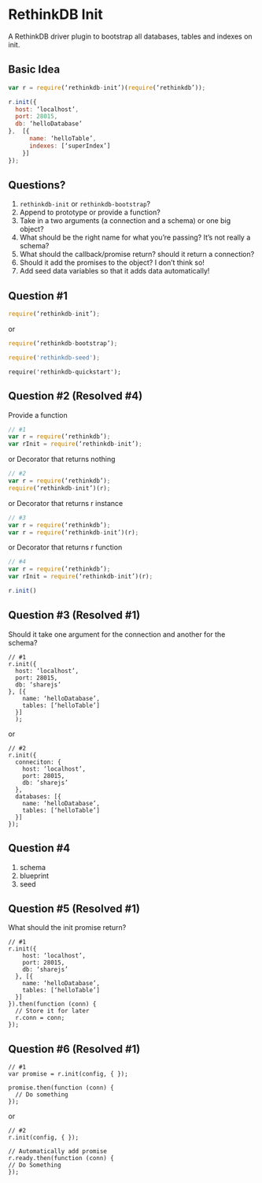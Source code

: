 # RethinkDB Init

A RethinkDB driver plugin to bootstrap all databases, tables and indexes on init.

## Basic Idea

```javascript
var r = require(‘rethinkdb-init’)(require(‘rethinkdb’));

r.init({
  host: ‘localhost’,
  port: 28015,
  db: ‘helloDatabase’
},  [{
      name: ‘helloTable’,
      indexes: [‘superIndex’]
    }]
});
```

## Questions?

1. `rethinkdb-init` or `rethinkdb-bootstrap`?
2. Append to prototype or provide a function?
3. Take in a two arguments (a connection and a schema) or one big object?
4. What should be the right name for what you’re passing? It’s not really a schema?
5. What should the callback/promise return? should it return a connection?
6. Should it add the promises to the object? I don’t think so!
7. Add seed data variables so that it adds data automatically!

## Question #1

```javascript
require(‘rethinkdb-init’);
```
or

```javascript
require(‘rethinkdb-bootstrap’);
```

```javascript
require('rethinkdb-seed');
```

```
require('rethinkdb-quickstart');
```

## Question #2 (Resolved #4)

Provide a function
```javascript
// #1
var r = require(‘rethinkdb’);
var rInit = require(‘rethinkdb-init’);
```
or 
Decorator that returns nothing
```javascript
// #2
var r = require(‘rethinkdb’);
require(‘rethinkdb-init’)(r);
```
or 
Decorator that returns r instance
```javascript
// #3
var r = require(‘rethinkdb’);
var r = require(‘rethinkdb-init’)(r);
```
or 
Decorator that returns r function
```javascript
// #4
var r = require(‘rethinkdb’);
var rInit = require(‘rethinkdb-init’)(r);

r.init()
```

## Question #3 (Resolved #1)

Should it take one argument for the connection and another for the schema?

```
// #1
r.init({
  host: ‘localhost’,
  port: 28015,
  db: ‘sharejs’
}, [{
    name: ‘helloDatabase’,
    tables: [‘helloTable’]
  }]
  );
```
or
```
// #2
r.init({
  conneciton: {
    host: ‘localhost’,
    port: 28015,
    db: ‘sharejs’
  },
  databases: [{
    name: ‘helloDatabase’,
    tables: [‘helloTable’]
  }]
});
```
## Question #4

1. schema
2. blueprint
3. seed

## Question #5 (Resolved #1)

What should the init promise return?

```
// #1
r.init({
    host: ‘localhost’,
    port: 28015,
    db: ‘sharejs’
  }, [{
    name: ‘helloDatabase’,
    tables: [‘helloTable’]
  }]
}).then(function (conn) {
  // Store it for later
  r.conn = conn;
});
```
## Question #6 (Resolved #1)

```
// #1
var promise = r.init(config, { });

promise.then(function (conn) {
  // Do something
});
```
or
```
// #2
r.init(config, { });

// Automatically add promise
r.ready.then(function (conn) {
// Do Something
});
```

